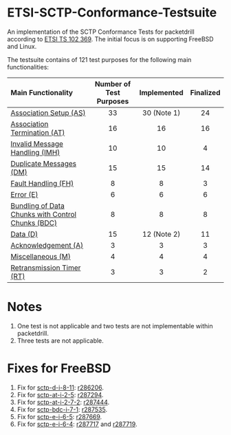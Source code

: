 # ETSI-SCTP-Conformance-Testsuite
An implementation of the SCTP Conformance Tests for packetdrill according to
[ETSI TS 102 369](http://www.etsi.org/deliver/etsi_ts/102300_102399/102369/01.01.01_60/ts_102369v010101p.pdf).
The initial focus is on supporting FreeBSD and Linux.

The testsuite contains of 121 test purposes for the following main functionalities:

| Main Functionality                                                             | Number of Test Purposes | Implemented | Finalized |
|:-------------------------------------------------------------------------------|:-----------------------:|:-----------:|:---------:|
| [Association Setup (AS)](sctp-as-tests/README.md)                              | 33                      |  30 (Note 1)|  24       |
| [Association Termination (AT)](sctp-at-tests/README.md)                        | 16                      |  16         |  16       |
| [Invalid Message Handling (IMH)](sctp-imh-tests/README.md)                     | 10                      |  10         |  4        |
| [Duplicate Messages (DM)](sctp-dm-tests/README.md)                             | 15                      |  15         |  14       |
| [Fault Handling (FH)](sctp-fh-tests/README.md)                                 | 8                       |  8          |  3        |
| [Error (E)](sctp-e-tests/README.md)                                            | 6                       |  6          |  6        |
| [Bundling of Data Chunks with Control Chunks (BDC)](sctp-bdc-tests/README.md)  | 8                       |  8          |  8        |
| [Data (D)](sctp-d-tests/README.md)                                             | 15                      |  12 (Note 2)|  11       |
| [Acknowledgement (A)](sctp-a-tests/README.md)                                  | 3                       |  3          |  3        |
| [Miscellaneous (M)](sctp-m-tests/README.md)                                    | 4                       |  4          |  4        |
| [Retransmission Timer (RT)](sctp-rt-tests/README.md)                           | 3                       |  3          |  2        |

# Notes
1. One test is not applicable and two tests are not implementable within packetdrill.
2. Three tests are not applicable.

# Fixes for FreeBSD
1. Fix for [sctp-d-i-8-11](sctp-d-tests/sctp-d-i-8-11.pkt): [r286206](https://svnweb.freebsd.org/changeset/base/286206).
2. Fix for [sctp-at-i-2-5](sctp-at-tests/sctp-at-i-2-5.pkt): [r287294](https://svnweb.freebsd.org/changeset/base/287294).
3. Fix for [sctp-at-i-2-7-2](sctp-at-tests/sctp-at-i-2-7-2.pkt): [r287444](https://svnweb.freebsd.org/changeset/base/287444).
4. Fix for [sctp-bdc-i-7-1](sctp-bdc-tests/sctp-bdc-i-7-1.pkt): [r287535](https://svnweb.freebsd.org/changeset/base/287535).
5. Fix for [sctp-e-i-6-5](sctp-e-i-6-5.pkt): [r287669](https://svnweb.freebsd.org/changeset/base/287669).
6. Fix for [sctp-e-i-6-4](sctp-e-i-6-4.pkt): [r287717](https://svnweb.freebsd.org/changeset/base/287717) and [r287719](https://svnweb.freebsd.org/changeset/base/287719).
